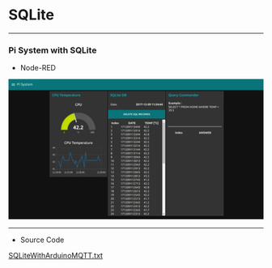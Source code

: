 # SQLite

***
### Pi System with SQLite

* Node-RED

![PiSystemWithSQLite.png](https://github.com/leehaesung/NodeRED/blob/master/02_CodeFiles/12_SQLite/01_Images/PiSystemWithSQLite.png)

***
* Source Code

[SQLiteWithArduinoMQTT.txt](https://github.com/leehaesung/NodeRED/blob/master/02_CodeFiles/12_SQLite/02_SourceCodes/SQLiteWithArduinoMQTT.txt)


